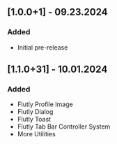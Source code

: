 ## [1.0.0+1] - 09.23.2024
### Added
- Initial pre-release

## [1.1.0+31] - 10.01.2024
### Added
- Flutly Profile Image
- Flutly Dialog
- Flutly Toast
- Flutly Tab Bar Controller System
- More Utilities